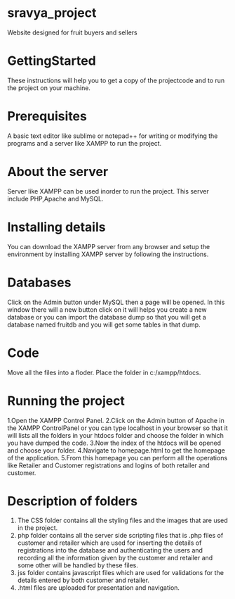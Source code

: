 # sravya_project
Website designed for fruit buyers and sellers

# GettingStarted
These instructions will help you to get a copy of the projectcode and to run the project on your machine.

# Prerequisites
A basic text editor like sublime or notepad++ for writing or modifying the programs and a server like XAMPP to run the project.

# About the server 
Server like XAMPP can be used inorder to run the project. This server include PHP,Apache and MySQL.

# Installing details
You can download the XAMPP server from any browser and setup the environment by installing XAMPP server by following the instructions.

# Databases
Click on the Admin button under MySQL then a page will be opened. In this window there will a new button click on it will helps you create a new database or you can import the database dump so that you will get a database named fruitdb and you will get some tables in that dump.

# Code
Move all the files into a floder.
Place the folder in c:/xampp/htdocs.

# Running the project
1.Open the XAMPP Control Panel.
2.Click on the Admin button of Apache in the XAMPP ControlPanel or you can type localhost in your browser so that it will lists all the folders in your htdocs folder and choose the folder in which you have dumped the code.
3.Now the index of the htdocs will be opened and choose your folder.
4.Navigate to homepage.html to get the homepage of the application.
5.From this homepage you can perform all the operations like Retailer and Customer registrations  and logins of both retailer and customer.

# Description of folders
1. The CSS folder contains all the styling files and the images that are used in the project.
2. php folder contains all the server side scripting files that is .php files of customer and retailer which are used for inserting the details of registrations into the database and authenticating the users and recording all the information given by the customer and retailer and some other will be handled by these files.
3. jss folder contains javascript files which are used for validations for the details entered by both customer and retailer.
4. .html files are uploaded for presentation and navigation.
